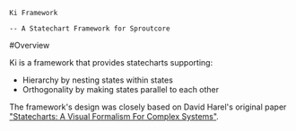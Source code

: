     Ki Framework
    
    -- A Statechart Framework for Sproutcore

#Overview

Ki is a framework that provides statecharts supporting:

  * Hierarchy by nesting states within states
  * Orthogonality by making states parallel to each other
  
The framework's design was closely based on David Harel's original paper ["Statecharts: A Visual Formalism For Complex Systems"](http://www.wisdom.weizmann.ac.il/~harel/papers/Statecharts.pdf).